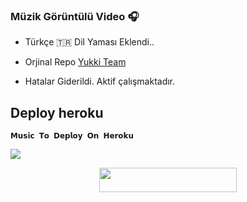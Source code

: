 ### Müzik Görüntülü Video 🎧
- Türkçe 🇹🇷 Dil Yaması Eklendi.. 

- Orjinal Repo [Yukki Team](https://github.com/TeamYukki/YukkiMusicBot) 

-  Hatalar Giderildi. Aktif çalışmaktadır. 

## Deploy heroku 

    𝗠𝘂𝘀𝗶𝗰 𝗧𝗼 𝗗𝗲𝗽𝗹𝗼𝘆 𝗢𝗻 𝗛𝗲𝗿𝗼𝗸𝘂
<img src="https://i.ibb.co/khRz42f/Turkish-Voice.jpg">

<p align="center"><a href="https://heroku.com/deploy?template=https://github.com/Mehmetbaba55/TaliaMusic_Pro"> <img src="https://img.shields.io/badge/Deploy%20To%20Heroku-Green?style=for-the-badge&logo=heroku" width="220" height="38.45"/></a></p>
  

